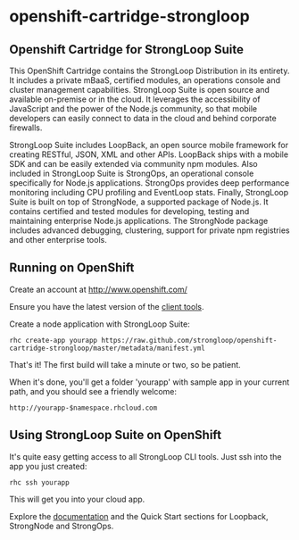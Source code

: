 openshift-cartridge-strongloop
==============================

## Openshift Cartridge for StrongLoop Suite
This OpenShift Cartridge contains the StrongLoop Distribution in its entirety.  It includes a private mBaaS, certified modules, an operations console and cluster management capabilities. StrongLoop Suite is open source and available on-premise or in the cloud. It leverages the accessibility of JavaScript and the power of the Node.js community, so that mobile developers can easily connect to data in the cloud and behind corporate firewalls.

StrongLoop Suite includes LoopBack, an open source mobile framework for creating RESTful, JSON, XML and other APIs. LoopBack ships with a mobile SDK and can be easily extended via community npm modules. Also included in StrongLoop Suite is StrongOps, an operational console specifically for Node.js applications. StrongOps provides deep performance monitoring including CPU profiling and EventLoop stats. Finally, StrongLoop Suite is built on top of StrongNode, a supported package of Node.js. It contains certified and tested modules for developing, testing and maintaining enterprise Node.js applications. The StrongNode package includes advanced debugging, clustering, support for private npm registries and other enterprise tools.

## Running on OpenShift

Create an account at http://www.openshift.com/

Ensure you have the latest version of the
[client tools](https://www.openshift.com/get-started#cli).

Create a node application with StrongLoop Suite:

    rhc create-app yourapp https://raw.github.com/strongloop/openshift-cartridge-strongloop/master/metadata/manifest.yml

That's it! The first build will take a minute or two, so be patient.

When it's done, you'll get a folder 'yourapp' with sample app in your current path,
and you should see a friendly welcome:

    http://yourapp-$namespace.rhcloud.com

## Using StrongLoop Suite on OpenShift

It's quite easy getting access to all StrongLoop CLI tools. Just ssh into the app you just created:

    rhc ssh yourapp

This will get you into your cloud app.  

Explore the [documentation](http://docs.strongloop.com/) and the Quick Start sections for Loopback,  StrongNode and StrongOps. 
